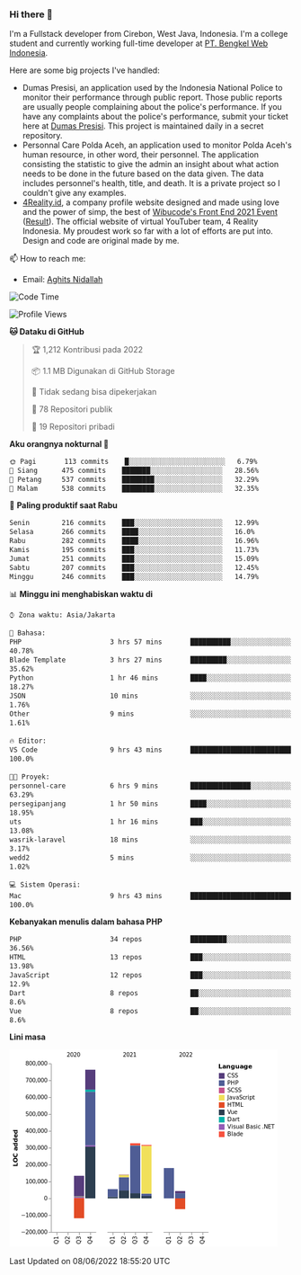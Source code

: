 ### Hi there 👋
I'm a Fullstack developer from Cirebon, West Java, Indonesia. I'm a college student and currently working full-time developer at [PT. Bengkel Web Indonesia](https://github.com/PT-Bengkel-Web-Indonesia).

Here are some big projects I've handled:
- Dumas Presisi, an application used by the Indonesia National Police to monitor their performance through public report. Those public reports are usually people complaining about the police's performance. If you have any complaints about the police's performance, submit your ticket here at [Dumas Presisi](https://dumaspresisi.polri.go.id/dumaspro). This project is maintained daily in a secret repository.
- Personnal Care Polda Aceh, an application used to monitor Polda Aceh's human resource, in other word, their personnel. The application consisting the statistic to give the admin an insight about what action needs to be done in the future based on the data given. The data includes personnel's health, title, and death. It is a private project so I couldn't give any examples.
- [4Reality.id](https://4reality.id), a company profile website designed and made using love and the power of simp, the best of [Wibucode's Front End 2021 Event](https://github.com/wibucode02/submision-event-frontend-2021) ([Result](https://github.com/wibucode02/top-5-pemenang-event-front-end-wibucode-2021)). The official website of virtual YouTuber team, 4 Reality Indonesia. My proudest work so far with a lot of efforts are put into. Design and code are original made by me.

📫 How to reach me:
- Email: [Aghits Nidallah](mailto:yourlovelydev@gmail.com)

<!--START_SECTION:waka-->
![Code Time](http://img.shields.io/badge/Code%20Time-0%20secs-blue)

![Profile Views](http://img.shields.io/badge/Profil%20dilihat-2-blue)

**🐱 Dataku di GitHub** 

> 🏆 1,212 Kontribusi pada 2022
 > 
> 📦 1.1 MB Digunakan di GitHub Storage 
 > 
> 🚫 Tidak sedang bisa dipekerjakan
 > 
> 📜 78 Repositori publik 
 > 
> 🔑 19 Repositori pribadi  
 > 
**Aku orangnya nokturnal 🦉** 

```text
🌞 Pagi       113 commits    █░░░░░░░░░░░░░░░░░░░░░░░░   6.79% 
🌆 Siang      475 commits    ███████░░░░░░░░░░░░░░░░░░   28.56% 
🌃 Petang     537 commits    ████████░░░░░░░░░░░░░░░░░   32.29% 
🌙 Malam      538 commits    ████████░░░░░░░░░░░░░░░░░   32.35%

```
📅 **Paling produktif saat Rabu** 

```text
Senin        216 commits    ███░░░░░░░░░░░░░░░░░░░░░░   12.99% 
Selasa       266 commits    ████░░░░░░░░░░░░░░░░░░░░░   16.0% 
Rabu         282 commits    ████░░░░░░░░░░░░░░░░░░░░░   16.96% 
Kamis        195 commits    ███░░░░░░░░░░░░░░░░░░░░░░   11.73% 
Jumat        251 commits    ███░░░░░░░░░░░░░░░░░░░░░░   15.09% 
Sabtu        207 commits    ███░░░░░░░░░░░░░░░░░░░░░░   12.45% 
Minggu       246 commits    ███░░░░░░░░░░░░░░░░░░░░░░   14.79%

```


📊 **Minggu ini menghabiskan waktu di** 

```text
⌚︎ Zona waktu: Asia/Jakarta

💬 Bahasa: 
PHP                      3 hrs 57 mins       ██████████░░░░░░░░░░░░░░░   40.78% 
Blade Template           3 hrs 27 mins       █████████░░░░░░░░░░░░░░░░   35.62% 
Python                   1 hr 46 mins        ████░░░░░░░░░░░░░░░░░░░░░   18.27% 
JSON                     10 mins             ░░░░░░░░░░░░░░░░░░░░░░░░░   1.76% 
Other                    9 mins              ░░░░░░░░░░░░░░░░░░░░░░░░░   1.61%

🔥 Editor: 
VS Code                  9 hrs 43 mins       █████████████████████████   100.0%

🐱‍💻 Proyek: 
personnel-care           6 hrs 9 mins        ███████████████░░░░░░░░░░   63.29% 
persegipanjang           1 hr 50 mins        ████░░░░░░░░░░░░░░░░░░░░░   18.95% 
uts                      1 hr 16 mins        ███░░░░░░░░░░░░░░░░░░░░░░   13.08% 
wasrik-laravel           18 mins             ░░░░░░░░░░░░░░░░░░░░░░░░░   3.17% 
wedd2                    5 mins              ░░░░░░░░░░░░░░░░░░░░░░░░░   1.02%

💻 Sistem Operasi: 
Mac                      9 hrs 43 mins       █████████████████████████   100.0%

```

**Kebanyakan menulis dalam bahasa PHP** 

```text
PHP                      34 repos            █████████░░░░░░░░░░░░░░░░   36.56% 
HTML                     13 repos            ███░░░░░░░░░░░░░░░░░░░░░░   13.98% 
JavaScript               12 repos            ███░░░░░░░░░░░░░░░░░░░░░░   12.9% 
Dart                     8 repos             ██░░░░░░░░░░░░░░░░░░░░░░░   8.6% 
Vue                      8 repos             ██░░░░░░░░░░░░░░░░░░░░░░░   8.6%

```


**Lini masa**

![Chart not found](https://raw.githubusercontent.com/NikarashiHatsu/NikarashiHatsu/master/charts/bar_graph.png) 


 Last Updated on 08/06/2022 18:55:20 UTC
<!--END_SECTION:waka-->
